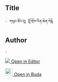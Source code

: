 ## Title
	- གསུང་ཐོར་བུ། བློ་གྲོས་རིན་ཆེན་སེངྒེ

## Author
	- 



[<img src="https://img.icons8.com/color/25/000000/edit-property.png"> Open in Editor](http://editor.openpecha.org/P010593)

[<img width="25" src="https://library.bdrc.io/icons/BUDA-small.svg"> Open in Buda](https://library.bdrc.io/show/bdr:IE0OPP010593)

